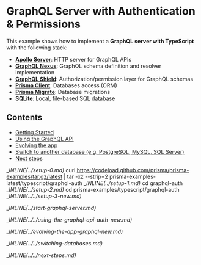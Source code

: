 # GraphQL Server with Authentication & Permissions

This example shows how to implement a **GraphQL server with TypeScript** with the following stack:

- [**Apollo Server**](https://github.com/apollographql/apollo-server): HTTP server for GraphQL APIs   
- [**GraphQL Nexus**](https://nexusjs.org/docs/): GraphQL schema definition and resolver implementation 
- [**GraphQL Shield**](https://github.com/maticzav/graphql-shield): Authorization/permission layer for GraphQL schemas
- [**Prisma Client**](https://www.prisma.io/docs/concepts/components/prisma-client): Databases access (ORM)                  
- [**Prisma Migrate**](https://www.prisma.io/docs/concepts/components/prisma-migrate): Database migrations               
- [**SQLite**](https://www.sqlite.org/index.html): Local, file-based SQL database

## Contents

- [Getting Started](#getting-started)
- [Using the GraphQL API](#using-the-graphql-api)
- [Evolving the app](#evolving-the-app)
- [Switch to another database (e.g. PostgreSQL, MySQL, SQL Server)](#switch-to-another-database-eg-postgresql-mysql-sql-server)
- [Next steps](#next-steps)

__INLINE(../_setup-0.md)__
curl https://codeload.github.com/prisma/prisma-examples/tar.gz/latest | tar -xz --strip=2 prisma-examples-latest/typescript/graphql-auth
__INLINE(../_setup-1.md)__
cd graphql-auth
__INLINE(../_setup-2.md)__
cd prisma-examples/typescript/graphql-auth
__INLINE(../../_setup-3-new.md)__

__INLINE(../_start-graphql-server.md)__

__INLINE(../../_using-the-graphql-api-auth-new.md)__

__INLINE(../_evolving-the-app-graphql-new.md)__

__INLINE(../../_switching-databases.md)__

__INLINE(../../_next-steps.md)__

